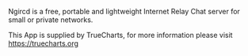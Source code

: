 Ngircd is a free, portable and lightweight Internet Relay Chat server for small or private networks.

This App is supplied by TrueCharts, for more information please visit https://truecharts.org
